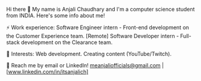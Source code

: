 Hi there 👋
My name is Anjali Chaudhary and I'm a computer science student from INDIA. Here's some info about me!

⚡ Work experience:
Software Engineer intern  - Front-end development on the Customer Experience team. [Remote]
Software Developer intern  - Full-stack development on the Clearance team. 

🌱 Interests:
Web development.
Creating content (YouTube/Twitch).

💬 Reach me by email or LinkedIn! meanjaliofficials@gmail.com | [www.linkedin.com/in/itsanjalich]
